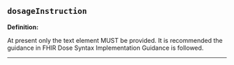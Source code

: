 ## `dosageInstruction`

<b>Definition:</b><br>

At present only the text element MUST be provided. It is recommended the guidance in FHIR Dose Syntax Implementation Guidance is followed.

---